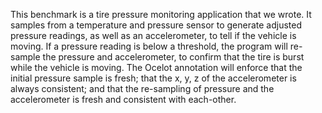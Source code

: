 This benchmark is a tire pressure monitoring application that we wrote.
It samples from a temperature and pressure sensor to generate adjusted pressure readings, as 
well as an accelerometer, to tell if the vehicle is moving. If a pressure reading is below a threshold, 
the program will re-sample the pressure and accelerometer, to confirm that the tire is burst while the 
vehicle is moving. 
The Ocelot annotation will enforce that the initial pressure sample is fresh; that the x, y, z of the 
accelerometer is always consistent; and that the re-sampling of pressure and the accelerometer is 
fresh and consistent with each-other. 